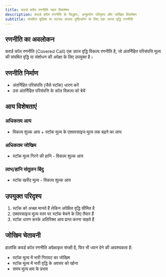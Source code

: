 ```yaml
---
title: कवर्ड कॉल रणनीति गहन विश्लेषण
description: कवर्ड कॉल रणनीति के सिद्धांत, अनुप्रयोग परिदृश्य और जोखिम विश्लेषण
subtitle: संयमित बुलिश या तटस्थ बाजार दृष्टिकोण के लिए एक उपज वृद्धि रणनीति
---
```


## रणनीति का अवलोकन

कवर्ड कॉल रणनीति (Covered Call) एक उपज वृद्धि विकल्प रणनीति है, जो अंतर्निहित परिसंपत्ति मूल्य की संयमित वृद्धि या संशोधन की अपेक्षा के लिए उपयुक्त है।

## रणनीति निर्माण

- अंतर्निहित परिसंपत्ति (जैसे स्टॉक) धारण करें
- उस अंतर्निहित परिसंपत्ति के कॉल विकल्प को बेचें

## आय विशेषताएं

### अधिकतम आय

- विकल्प शुल्क आय + स्टॉक मूल्य के एक्सरसाइज मूल्य तक बढ़ने का लाभ

### अधिकतम जोखिम

- स्टॉक मूल्य गिरने की हानि - विकल्प शुल्क आय

### लाभ/हानि संतुलन बिंदु

- स्टॉक खरीद मूल्य - विकल्प शुल्क आय

## उपयुक्त परिदृश्य

1. स्टॉक को अच्छा मानते हैं लेकिन अपेक्षित वृद्धि सीमित है
2. एक्सरसाइज मूल्य स्तर पर स्टॉक बेचने के लिए तैयार हैं
3. स्टॉक धारण करके अतिरिक्त आय प्राप्त करना चाहते हैं

## जोखिम चेतावनी

हालांकि कवर्ड कॉल रणनीति अपेक्षाकृत संरक्षी है, फिर भी ध्यान देने की आवश्यकता है:

- स्टॉक मूल्य में भारी गिरावट का जोखिम
- स्टॉक मूल्य में भारी वृद्धि के अवसर को खोना
- समय मूल्य क्षय के प्रभाव
